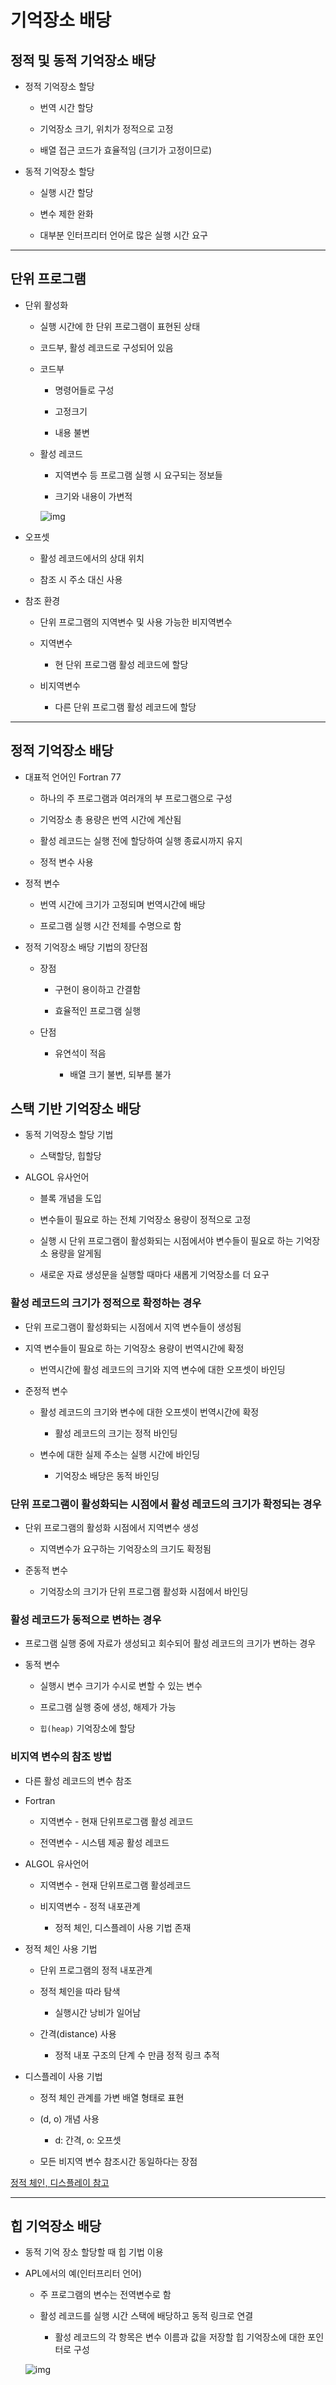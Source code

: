 # 기억장소 배당

## 정적 및 동적 기억장소 배당

- 정적 기억장소 할당

    - 번역 시간 할당

    - 기억장소 크기, 위치가 정적으로 고정

    - 배열 접근 코드가 효율적임 (크기가 고정이므로)

- 동적 기억장소 할당

    - 실행 시간 할당

    - 변수 제한 완화

    - 대부분 인터프리터 언어로 많은 실행 시간 요구

---

## 단위 프로그램

- 단위 활성화

    - 실행 시간에 한 단위 프로그램이 표현된 상태

    - 코드부, 활성 레코드로 구성되어 있음

    - 코드부

        - 명령어들로 구성

        - 고정크기

        - 내용 불변

    - 활성 레코드

        - 지역변수 등 프로그램 실행 시 요구되는 정보들

        - 크기와 내용이 가변적

        ![img](./img/space1.PNG)

- 오프셋

    - 활성 레코드에서의 상대 위치

    - 참조 시 주소 대신 사용

- 참조 환경

    - 단위 프로그램의 지역변수 및 사용 가능한 비지역변수

    - 지역변수

        - 현 단위 프로그램 활성 레코드에 할당

    - 비지역변수

        - 다른 단위 프로그램 활성 레코드에 할당

---

## 정적 기억장소 배당

- 대표적 언어인 Fortran 77

    - 하나의 주 프로그램과 여러개의 부 프로그램으로 구성

    - 기억장소 총 용량은 번역 시간에 계산됨
    
    - 활성 레코드는 실행 전에 할당하여 실행 종료시까지 유지

    - 정적 변수 사용

- 정적 변수

    - 번역 시간에 크기가 고정되며 번역시간에 배당

    - 프로그램 실행 시간 전체를 수명으로 함

- 정적 기억장소 배당 기법의 장단점

    - 장점

        - 구현이 용이하고 간결함

        - 효율적인 프로그램 실행

    - 단점

        - 유연석이 적음

            - 배열 크기 불변, 되부름 불가

## 스택 기반 기억장소 배당

- 동적 기억장소 할당 기법

    - 스택할당, 힙할당

- ALGOL 유사언어

    - 블록 개념을 도입

    - 변수들이 필요로 하는 전체 기억장소 용량이 정적으로 고정

    - 실행 시 단위 프로그램이 활성화되는 시점에서야 변수들이 필요로 하는 기억장소 용량을 알게됨

    - 새로운 자료 생성문을 실행할 때마다 새롭게 기억장소를 더 요구

### 활성 레코드의 크기가 정적으로 확정하는 경우

- 단위 프로그램이 활성화되는 시점에서 지역 변수들이 생성됨

- 지역 변수들이 필요로 하는 기억장소 용량이 번역시간에 확정

    - 번역시간에 활성 레코드의 크기와 지역 변수에 대한 오프셋이 바인딩

- 준정적 변수

    - 활성 레코드의 크기와 변수에 대한 오프셋이 번역시간에 확정

        - 활성 레코드의 크기는 정적 바인딩

    - 변수에 대한 실제 주소는 실행 시간에 바인딩

        - 기억장소 배당은 동적 바인딩  

### 단위 프로그램이 활성화되는 시점에서 활성 레코드의 크기가 확정되는 경우

- 단위 프로그램의 활성화 시점에서 지역변수 생성

    - 지역변수가 요구하는 기억장소의 크기도 확정됨

- 준동적 변수

    - 기억장소의 크기가 단위 프로그램 활성화 시점에서 바인딩

### 활성 레코드가 동적으로 변하는 경우

- 프로그램 실행 중에 자료가 생성되고 회수되어 활성 레코드의 크기가 변하는 경우

- 동적 변수

    - 실행시 변수 크기가 수시로 변할 수 있는 변수

    - 프로그램 실행 중에 생성, 해제가 가능

    - `힙(heap)` 기억장소에 할당

### 비지역 변수의 참조 방법

- 다른 활성 레코드의 변수 참조

- Fortran

    - 지역변수 - 현재 단위프로그램 활성 레코드

    - 전역변수 - 시스템 제공 활성 레코드

- ALGOL 유사언어

    - 지역변수 - 현재 단위프로그램 활성레코드

    - 비지역변수 - 정적 내포관계

        - 정적 체인, 디스플레이 사용 기법 존재

- 정적 체인 사용 기법

    - 단위 프로그램의 정적 내포관계

    - 정적 체인을 따라 탐색

        - 실행시간 낭비가 일어남

    - 간격(distance) 사용

        - 정적 내포 구조의 단계 수 만큼 정적 링크 추적

- 디스플레이 사용 기법

    - 정적 체인 관계를 가변 배열 형태로 표현

    - (d, o) 개념 사용

        - d: 간격, o: 오프셋

    - 모든 비지역 변수 참조시간 동일하다는 장점


[정적 체인, 디스플레이 참고](https://destiny738.tistory.com/216)

---

## 힙 기억장소 배당

- 동적 기억 장소 할당할 때 힙 기법 이용

- APL에서의 예(인터프리터 언어)

    - 주 프로그램의 변수는 전역변수로 함

    - 활성 레코드를 실행 시간 스택에 배당하고 동적 링크로 연결

        - 활성 레코드의 각 항목은 변수 이름과 값을 저장할 힙 기억장소에 대한 포인터로 구성

    ![img](./img/heap1.PNG)